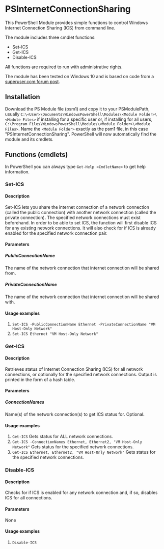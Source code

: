 # PSInternetConnectionSharing
This PowerShell Module provides simple functions to control Windows Internet Connection Sharing (ICS) from command line.

The module includes three cmdlet functions:
* Set-ICS
* Get-ICS
* Disable-ICS 

All functions are required to run with administrative rights.

The module has been tested on Windows 10 and is based on code from a [superuser.com forum post](https://superuser.com/questions/470319/how-to-enable-internet-connection-sharing-using-command-line/649183).

## Installation

Download the PS Module file (psm1) and copy it to your PSModulePath, usually `C:\<User>\Documents\WindowsPowerShell\Modules\<Module Folder>\<Module Files>` if installing for a specific user or, if installing for all users, `C:\Program Files\WindowsPowerShell\Modules\<Module Folder>\<Module Files>`. Name the `<Module Folder>` exactly as the psm1 file, in this case "PSInternetConnectionSharing". PowerShell will now automatically find the module and its cmdlets.
  
## Functions (cmdlets)
In PowerShell you can always type `Get-Help <CmdletName>` to get help information.
### Set-ICS
#### Description
Set-ICS lets you share the internet connection of a network connection (called the public connection) with another
 network connection (called the private connection). The specified network connections must exist beforehand.
 In order to be able to set ICS, the function will first disable ICS for any existing network connections.
 It will also check for if ICS is already enabled for the specified network connection pair.
#### Parameters
##### PublicConnectionName
The name of the network connection that internet connection will be shared from.
##### PrivateConnectionName
The name of the network connection that internet connection will be shared with.
#### Usage examples
1. `Set-ICS -PublicConnectionName Ethernet -PrivateConnectionName "VM Host-Only Network"`
2. `Set-ICS Ethernet "VM Host-Only Network"`

### Get-ICS
#### Description
Retrieves status of Internet Connection Sharing (ICS) for all network connections, or optionally
 for the specified network connections. Output is printed in the form of a hash table.
#### Parameters
##### ConnectionNames
Name(s) of the network connection(s) to get ICS status for. Optional.
#### Usage examples
1. `Get-ICS` Gets status for ALL network connections.
2. `Get-ICS -ConnectionNames Ethernet, Ethernet2, "VM Host-Only Network"` Gets status for the specified network connections.
3. `Get-ICS Ethernet, Ethernet2, "VM Host-Only Network"` Gets status for the specified network connections.
### Disable-ICS
#### Description
Checks for if ICS is enabled for any network connection and, if so, disables ICS for all connections.
#### Parameters
None
#### Usage examples
1. `Disable-ICS`
